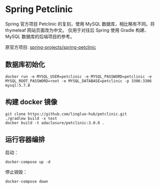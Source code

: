 # Spring Petclinic

Spring 官方项目 Petclinic 的复刻，使用 MySQL 数据库，相比略有不同。将 thymeleaf 网站页面改为中文。
仅用于对往后 Spring 使用 Gradle 构建、MySQL 数据库的后端项目的参考。

原官方项目: [spring-projects/spring-petclinic](https://github.com/spring-projects/spring-petclinic)

## 数据库初始化

```shell
docker run -e MYSQL_USER=petclinic -e MYSQL_PASSWORD=petclinic -e MYSQL_ROOT_PASSWORD=root -e MYSQL_DATABASE=petclinic -p 3306:3306 mysql:5.7.8
```

## 构建 docker 镜像

```shell
git clone https://github.com/lingluo-hub/petclinic.git
./gradlew build -x test
docker build -t adaclosure/petclinic:3.0.0 .
```

## 运行容器编排

启动：
```shell
docker-compose up -d
```

停止销毁：
```shell
docker-compose down
```